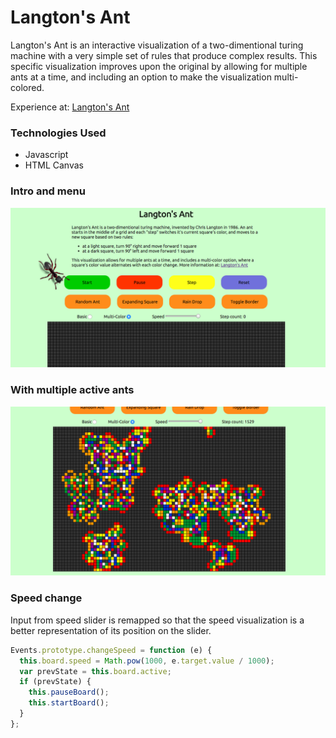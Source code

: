 # Langton's Ant

Langton's Ant is an interactive visualization of a two-dimentional turing machine with a very simple set of rules that produce complex results.  This specific visualization improves upon the original by allowing for multiple ants at a time,
and including an option to make the visualization multi-colored.

Experience at: [Langton's Ant][link]

[link]: http://mallen1080.github.io/Langtons-Ant/


### Technologies Used
- Javascript
- HTML Canvas

### Intro and menu
![menu]

### With multiple active ants
![action]

[menu]: ./assets/images/menu_ss.png
[action]: ./assets/images/action_ss.png
[speed_change]: ./assets/images/change_speed.png

### Speed change

Input from speed slider is remapped so that the speed visualization is a better representation of its position on the slider.

<!-- ![speed_change] -->

```javascript
Events.prototype.changeSpeed = function (e) {
  this.board.speed = Math.pow(1000, e.target.value / 1000);
  var prevState = this.board.active;
  if (prevState) {
    this.pauseBoard();
    this.startBoard();
  }
};
```
